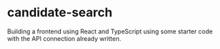 # candidate-search
Building a frontend using React and TypeScript using some starter code with the API connection already written.
